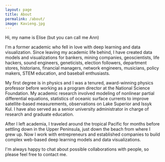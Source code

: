 ```yaml
---
layout: page
title: About
permalink: /about/
image: Kavieng.jpg
---
```



Hi, my name is Elise (but you can call me Ann)

I'm a former academic who fell in love with deep learning and data visualization. Since leaving my academic life behind, I have created data models and visualizations for bankers, mining companies, geoscientists, life hackers, sound engineers, geneticists, election followers, department stores, historians, financial managers, network engineers, musicians, policy makers, STEM education, and baseball enthusiasts.

My first degree is in physics and I was a tenured, award-winning physics professor before working as a program director at the National Science Foundation. My academic research involved modeling of nonlinear partial differential equations, statistics of oceanic surface currents to improve satellite-based measurements, observations on Lake Superior and Issyk Kul. I have also served as a senior university administrator in charge of research and graduate education. 

After I left academia, I traveled around the tropical Pacific for months before settling down in the Upper Peninsula, just down the beach from where I grew up. Now I work with entrepreneurs and established companies to build complex web-based deep learning models and data visualizations. 

I'm always happy to chat about possible collaborations with people, so please feel free to contact me.


